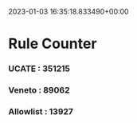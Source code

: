 2023-01-03 16:35:18.833490+00:00
# Rule Counter 
 ### UCATE : 351215

 ### Veneto : 89062

 ### Allowlist : 13927